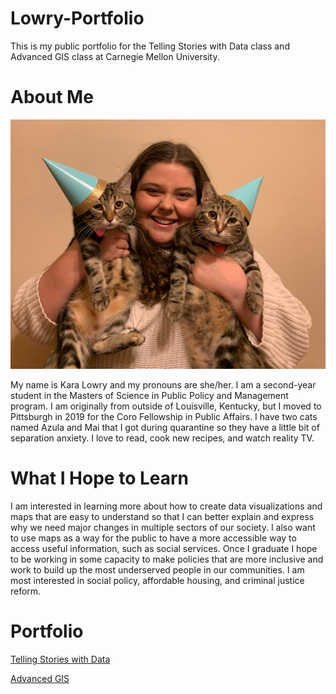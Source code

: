 # Lowry-Portfolio
This is my public portfolio for the Telling Stories with Data class and Advanced GIS class at Carnegie Mellon University.

# About Me

![Me with my cats Azula (left) and Mai (right)](IMG-7681.JPG)

My name is Kara Lowry and my pronouns are she/her. I am a second-year student in the Masters of Science in Public Policy and Management program. I am originally from outside of Louisville, Kentucky, but I moved to Pittsburgh in 2019 for the Coro Fellowship in Public Affairs. I have two cats named Azula and Mai that I got during quarantine so they have a little bit of separation anxiety. I love to read, cook new recipes, and watch reality TV.



# What I Hope to Learn
I am interested in learning more about how to create data visualizations and maps that are easy to understand so that I can better explain and express why we need major changes in multiple sectors of our society. I also want to use maps as a way for the public to have a more accessible way to access useful information, such as social services. Once I graduate I hope to be working in some capacity to make policies that are more inclusive and work to build up the most underserved people in our communities. I am most interested in social policy, affordable housing, and criminal justice reform.

 
# Portfolio
[Telling Stories with Data](TellingStorieswithDataAssignments.md)

[Advanced GIS](AdvancedGISAssignments.md)
